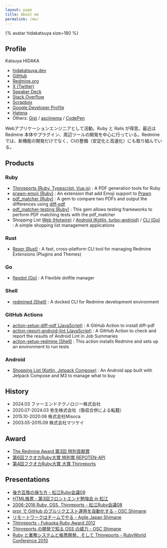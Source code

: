 ```yaml
---
layout: page
title: About me
permalink: /me/
---
```


{% avatar hidakatsuya size=180 %}

## Profile

Katsuya HIDAKA

- [hidakatsuya.dev](/)
- [GitHub](https://github.com/hidakatsuya)
- [Redmine.org](https://www.redmine.org/users/37224)
- [X (Twitter)](https://twitter.com/hidakatsuya)
- [Speaker Deck](https://speakerdeck.com/hidakatsuya)
- [Stack Overflow](https://stackoverflow.com/users/1160252/hidakatsuya)
- [Scrapbox](https://scrapbox.io/hidakatsuya/)
- [Google Developer Profile](https://developers.google.com/profile/u/hidakatsuya)
- [Hatena](https://b.hatena.ne.jp/hidakatsuya)
- Others: [Gist](https://gist.github.com/hidakatsuya) / [asciinema](https://asciinema.org/~hidakatsuya) / [CodePen](https://codepen.io/hidakatsuya)

Webアプリケーションエンジニアとして活動。Ruby と Rails が得意。最近は Redmine 本体やプラグイン、周辺ツールの開発を中心に行っている。Redmineでは、新機能の開発だけでなく、CIの整備（安定化と高速化）にも取り組んでいる。

## Products

### Ruby

- [Thinreports (Ruby, Typescript, Vue.js)](https://github.com/thinreports/thinreports) : A PDF generation tools for Ruby
- [prawn-emoji (Ruby)](https://github.com/hidakatsuya/prawn-emoji) : An extension that add Emoji support to [Prawn](https://github.com/prawnpdf/prawn)
- [pdf_matcher (Ruby)](https://github.com/hidakatsuya/pdf_matcher) : A gem to compare two PDFs and output the differences using [diff-pdf](https://github.com/vslavik/diff-pdf)
- [pdf_matcher-testing (Ruby)](https://github.com/hidakatsuya/pdf_matcher-testing) : This gem allows testing frameworks to perform PDF matching tests with the pdf_matcher
- Shopping List [Web (Hotwire)](https://github.com/hidakatsuya/shopping_list) / [Android (Kotlin, turbo-android)](https://github.com/hidakatsuya/shopping_list-android) / [CLI (Go)](https://github.com/hidakatsuya/shopping_list-cli) : A simple shopping list management applications

### Rust

- [Rexer (Rust)](https://github.com/hidakatsuya/rexer-rs) : A fast, cross-platform CLI tool for managing Redmine Extensions (Plugins and Themes)

### Go

- [flexdot (Go)](https://github.com/hidakatsuya/flexdot-go) : A Flexible dotfile manager

### Shell

- [redmined (Shell)](https://github.com/hidakatsuya/redmined) : A docked CLI for Redmine development environment

### GitHub Actions

- [action-setup-diff-pdf (JavaScript)](https://github.com/hidakatsuya/action-setup-diff-pdf) : A GitHub Action to install diff-pdf
- [action-report-android-lint (JavaScript)](https://github.com/hidakatsuya/action-report-android-lint) : A GitHub Action to check and report the results of Android Lint in Job Summaries
- [action-setup-redmine (Shell)](https://github.com/hidakatsuya/action-setup-redmine) : This action installs Redmine and sets up an environment to run tests

### Android

- [Shopping List (Kotlin, Jetpack Compose)](https://github.com/hidakatsuya/ShoppingList) : An Android app built with Jetpack Compose and M3 to manage what to buy

## History

* 2024.03 ファーエンドテクノロジー株式会社
* 2020.07-2024.03 弥生株式会社（吸収合併による転籍）
* 2015.10-2020.06 株式会社Misoca
* 2003.05-2015.09 株式会社マツケイ

## Award

* [The Redmine Award 第3回 特別貢献賞](https://redmine-japan.org)
* [第6回フクオカRuby大賞 特別賞 REPOTEN-API](https://digitalfukuoka.jp/past/event_reports/12Plocale=ja.html)
* [第4回フクオカRuby大賞 大賞 Thinreports](https://digitalfukuoka.jp/past/event_reports/7Plocale=ja.html)

## Presentations

- [後方互換の保ち方 - 松江Ruby会議09](https://speakerdeck.com/hidakatsuya/how-to-maintain-compatibility)
- [HTML帳票 - 第3回フロントエンド勉強会 in 松江](https://speakerdeck.com/hidakatsuya/frontend-study-group-in-sannin-3rd)
- [2006-2016 Ruby, OSS, Thinreports - 松江Ruby会議08](https://speakerdeck.com/hidakatsuya/matsue-rubykaigi08-lt)
- [prpr で GitHub のプルリクエスト運用を自動化する - OSC Shimane](https://speakerdeck.com/hidakatsuya/introduction-of-prpr)
- [リモートワークはチームでやる - Agile Japan Shimane](https://speakerdeck.com/hidakatsuya/agilejapan2016-shimane-session2-2)
- [Thinreports - Fukuoka Ruby Award 2012](https://www.slideshare.net/thinreports/fukuoka-ruby-award-2012)
- [Thinreports の開発で知る OSS の威力 - OSC Shimane](https://www.slideshare.net/thinreports/thinreports-osc2011shimane)
- [Ruby と業務システムと帳票開発、そして Thinreports - RubyWorld Conference 2010](https://www.slideshare.net/thinreports/rubythinreports-6798564)

